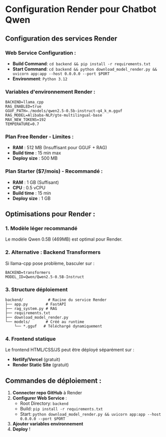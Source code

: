 # Configuration Render pour Chatbot Qwen

## Configuration des services Render

### Web Service Configuration :
- **Build Command**: `cd backend && pip install -r requirements.txt`
- **Start Command**: `cd backend && python download_model_render.py && uvicorn app:app --host 0.0.0.0 --port $PORT`
- **Environment**: `Python 3.12`

### Variables d'environnement Render :
```
BACKEND=llama_cpp
RAG_ENABLED=true
GGUF_PATH=./models/qwen2.5-0.5b-instruct-q4_k_m.gguf
RAG_MODEL=Alibaba-NLP/gte-multilingual-base
MAX_NEW_TOKENS=192
TEMPERATURE=0.7
```

### Plan Free Render - Limites :
- **RAM** : 512 MB (Insuffisant pour GGUF + RAG)
- **Build time** : 15 min max
- **Deploy size** : 500 MB

### Plan Starter ($7/mois) - Recommandé :
- **RAM** : 1 GB (Suffisant)
- **CPU** : 0.5 vCPU 
- **Build time** : 15 min
- **Deploy size** : 1 GB

## Optimisations pour Render :

### 1. Modèle léger recommandé
Le modèle Qwen 0.5B (469MB) est optimal pour Render.

### 2. Alternative : Backend Transformers
Si llama-cpp pose problème, basculer sur :
```
BACKEND=transformers
MODEL_ID=Qwen/Qwen2.5-0.5B-Instruct
```

### 3. Structure déploiement
```
backend/           # Racine du service Render
├── app.py        # FastAPI
├── rag_system.py # RAG
├── requirements.txt
├── download_model_render.py
└── models/       # Créé au runtime
    └── *.gguf   # Téléchargé dynamiquement
```

### 4. Frontend statique
Le frontend HTML/CSS/JS peut être déployé séparément sur :
- **Netlify/Vercel** (gratuit)
- **Render Static Site** (gratuit)

## Commandes de déploiement :

1. **Connecter repo GitHub** à Render
2. **Configurer Web Service** :
   - Root Directory: `backend`
   - Build: `pip install -r requirements.txt`
   - Start: `python download_model_render.py && uvicorn app:app --host 0.0.0.0 --port $PORT`
3. **Ajouter variables environnement**
4. **Deploy** !